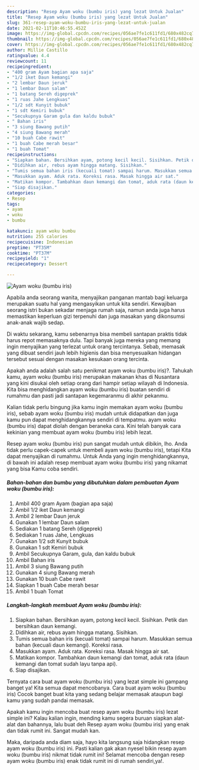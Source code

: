 ```yaml
---
description: "Resep Ayam woku (bumbu iris) yang lezat Untuk Jualan"
title: "Resep Ayam woku (bumbu iris) yang lezat Untuk Jualan"
slug: 361-resep-ayam-woku-bumbu-iris-yang-lezat-untuk-jualan
date: 2021-02-11T10:46:55.452Z
image: https://img-global.cpcdn.com/recipes/056ae7fe1c611fd1/680x482cq70/ayam-woku-bumbu-iris-foto-resep-utama.jpg
thumbnail: https://img-global.cpcdn.com/recipes/056ae7fe1c611fd1/680x482cq70/ayam-woku-bumbu-iris-foto-resep-utama.jpg
cover: https://img-global.cpcdn.com/recipes/056ae7fe1c611fd1/680x482cq70/ayam-woku-bumbu-iris-foto-resep-utama.jpg
author: Millie Castillo
ratingvalue: 4.4
reviewcount: 11
recipeingredient:
- "400 gram Ayam bagian apa saja"
- "1/2 iket Daun kemangi"
- "2 lembar Daun jeruk"
- "1 lembar Daun salam"
- "1 batang Sereh digeprek"
- "1 ruas Jahe Lengkuas"
- "1/2 sdt Kunyit bubuk"
- "1 sdt Kemiri bubuk"
- "Secukupnya Garam gula dan kaldu bubuk"
- " Bahan iris"
- "3 siung Bawang putih"
- "4 siung Bawang merah"
- "10 buah Cabe rawit"
- "1 buah Cabe merah besar"
- "1 buah Tomat"
recipeinstructions:
- "Siapkan bahan. Bersihkan ayam, potong kecil kecil. Sisihkan. Petik dan bersihkan daun kemangi."
- "Didihkan air, rebus ayam hingga matang. Sisihkan."
- "Tumis semua bahan iris (kecuali tomat) sampai harum. Masukkan semua bahan (kecuali daun kemangi). Koreksi rasa."
- "Masukkan ayam. Aduk rata. Koreksi rasa. Masak hingga air sat."
- "Matikan kompor. Tambahkan daun kemangi dan tomat, aduk rata (daun kemangi dan tomat sudah layu tanpa api)."
- "Siap disajikan."
categories:
- Resep
tags:
- ayam
- woku
- bumbu

katakunci: ayam woku bumbu 
nutrition: 255 calories
recipecuisine: Indonesian
preptime: "PT35M"
cooktime: "PT37M"
recipeyield: "1"
recipecategory: Dessert

---
```



![Ayam woku (bumbu iris)](https://img-global.cpcdn.com/recipes/056ae7fe1c611fd1/680x482cq70/ayam-woku-bumbu-iris-foto-resep-utama.jpg)

Apabila anda seorang wanita, menyajikan panganan mantab bagi keluarga merupakan suatu hal yang mengasyikan untuk kita sendiri. Kewajiban seorang istri bukan sekadar menjaga rumah saja, namun anda juga harus memastikan keperluan gizi terpenuhi dan juga masakan yang dikonsumsi anak-anak wajib sedap.

Di waktu  sekarang, kamu sebenarnya bisa membeli santapan praktis tidak harus repot memasaknya dulu. Tapi banyak juga mereka yang memang ingin menyajikan yang terlezat untuk orang tercintanya. Sebab, memasak yang dibuat sendiri jauh lebih higienis dan bisa menyesuaikan hidangan tersebut sesuai dengan masakan kesukaan orang tercinta. 



Apakah anda adalah salah satu penikmat ayam woku (bumbu iris)?. Tahukah kamu, ayam woku (bumbu iris) merupakan makanan khas di Nusantara yang kini disukai oleh setiap orang dari hampir setiap wilayah di Indonesia. Kita bisa menghidangkan ayam woku (bumbu iris) buatan sendiri di rumahmu dan pasti jadi santapan kegemaranmu di akhir pekanmu.

Kalian tidak perlu bingung jika kamu ingin memakan ayam woku (bumbu iris), sebab ayam woku (bumbu iris) mudah untuk didapatkan dan juga kamu pun dapat menghidangkannya sendiri di tempatmu. ayam woku (bumbu iris) dapat diolah dengan beraneka cara. Kini telah banyak cara kekinian yang membuat ayam woku (bumbu iris) lebih lezat.

Resep ayam woku (bumbu iris) pun sangat mudah untuk dibikin, lho. Anda tidak perlu capek-capek untuk membeli ayam woku (bumbu iris), tetapi Kita dapat menyajikan di rumahmu. Untuk Anda yang ingin menghidangkannya, di bawah ini adalah resep membuat ayam woku (bumbu iris) yang nikamat yang bisa Kamu coba sendiri.

<!--inarticleads1-->

##### Bahan-bahan dan bumbu yang dibutuhkan dalam pembuatan Ayam woku (bumbu iris):

1. Ambil 400 gram Ayam (bagian apa saja)
1. Ambil 1/2 iket Daun kemangi
1. Ambil 2 lembar Daun jeruk
1. Gunakan 1 lembar Daun salam
1. Sediakan 1 batang Sereh (digeprek)
1. Sediakan 1 ruas Jahe, Lengkuas
1. Gunakan 1/2 sdt Kunyit bubuk
1. Gunakan 1 sdt Kemiri bubuk
1. Ambil Secukupnya Garam, gula, dan kaldu bubuk
1. Ambil  Bahan iris
1. Ambil 3 siung Bawang putih
1. Gunakan 4 siung Bawang merah
1. Gunakan 10 buah Cabe rawit
1. Siapkan 1 buah Cabe merah besar
1. Ambil 1 buah Tomat




<!--inarticleads2-->

##### Langkah-langkah membuat Ayam woku (bumbu iris):

1. Siapkan bahan. Bersihkan ayam, potong kecil kecil. Sisihkan. Petik dan bersihkan daun kemangi.
1. Didihkan air, rebus ayam hingga matang. Sisihkan.
1. Tumis semua bahan iris (kecuali tomat) sampai harum. Masukkan semua bahan (kecuali daun kemangi). Koreksi rasa.
1. Masukkan ayam. Aduk rata. Koreksi rasa. Masak hingga air sat.
1. Matikan kompor. Tambahkan daun kemangi dan tomat, aduk rata (daun kemangi dan tomat sudah layu tanpa api).
1. Siap disajikan.




Ternyata cara buat ayam woku (bumbu iris) yang lezat simple ini gampang banget ya! Kita semua dapat mencobanya. Cara buat ayam woku (bumbu iris) Cocok banget buat kita yang sedang belajar memasak ataupun bagi kamu yang sudah pandai memasak.

Apakah kamu ingin mencoba buat resep ayam woku (bumbu iris) lezat simple ini? Kalau kalian ingin, mending kamu segera buruan siapkan alat-alat dan bahannya, lalu buat deh Resep ayam woku (bumbu iris) yang enak dan tidak rumit ini. Sangat mudah kan. 

Maka, daripada anda diam saja, hayo kita langsung saja hidangkan resep ayam woku (bumbu iris) ini. Pasti kalian gak akan nyesel bikin resep ayam woku (bumbu iris) nikmat tidak rumit ini! Selamat mencoba dengan resep ayam woku (bumbu iris) enak tidak rumit ini di rumah sendiri,ya!.

